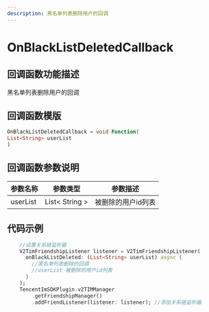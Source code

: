 ```yaml
---
description: 黑名单列表删除用户的回调
---
```


# OnBlackListDeletedCallback

## 回调函数功能描述

黑名单列表删除用户的回调

## 回调函数模版

```dart
OnBlackListDeletedCallback = void Function(
List<String> userList
)
```

## 回调函数参数说明

| 参数名称     | 参数类型           | 参数描述       |
| -------- | -------------- | ---------- |
| userList | List< String > | 被删除的用户id列表 |

## 代码示例

```dart
    //设置关系链监听器
    V2TimFriendshipListener listener = V2TimFriendshipListener(
      onBlackListDeleted: (List<String> userList) async {
        //黑名单列表删除的回调
        //userList 被删除的用户id列表
      }
    );
    TencentImSDKPlugin.v2TIMManager
        .getFriendshipManager()
        .addFriendListener(listener: listener); //添加关系链监听器
```

